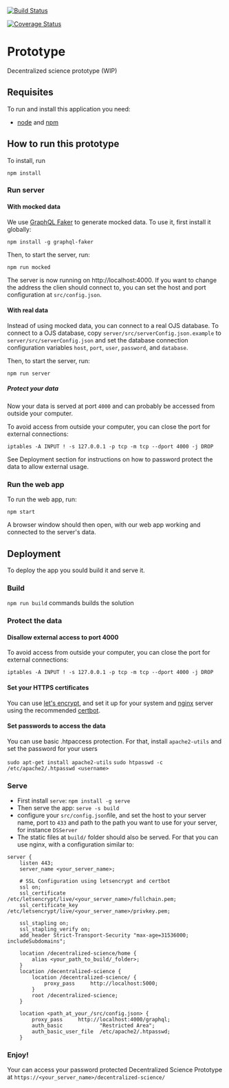[![Build Status](https://travis-ci.org/DecentralizedScience/Prototype.png?branch=master)](https://travis-ci.org/DecentralizedScience/Prototype/)

[![Coverage Status](https://coveralls.io/repos/github/DecentralizedScience/Prototype/badge.svg?branch=master&service=github)](https://coveralls.io/github/DecentralizedScience/Prototype?branch=master&service=github)

# Prototype
Decentralized science prototype (WIP)

## Requisites

To run and install this application you need:

* [node](https://nodejs.org) and [npm](https://www.npmjs.com/)

## How to run this prototype

To install, run

```
npm install
```

### Run server

#### With mocked data

We use [GraphQL Faker](https://github.com/APIs-guru/graphql-faker) to generate mocked data. To use it, first install it globally:

```
npm install -g graphql-faker
```

Then, to start the server, run:

```
npm run mocked
```

The server is now running on http://localhost:4000. If you want to change the address the clien should connect to, you can set the host and port configuration at `src/config.json`.


#### With real data

Instead of using mocked data, you can connect to a real OJS database. To connect to a OJS database, copy `server/src/serverConfig.json.example` to `server/src/serverConfig.json` and set the database connection configuration variables `host`, `port`, `user`, `password`, and `database`.

Then, to start the server, run:

```
npm run server
```

##### Protect your data
Now your data is served at port `4000` and can probably be accessed from outside your computer.

To avoid access from outside your computer, you can close the port for external connections:

```
iptables -A INPUT ! -s 127.0.0.1 -p tcp -m tcp --dport 4000 -j DROP
```

See Deployment section for instructions on how to password protect the data to allow external usage.

### Run the web app

To run the web app, run:

```
npm start
```

A browser window should then open, with our web app working and connected to the server's data.

## Deployment

To deploy the app you sould build it and serve it.

### Build
`npm run build` commands builds the solution

### Protect the data
#### Disallow external access to port 4000
To avoid access from outside your computer, you can close the port for external connections:

```
iptables -A INPUT ! -s 127.0.0.1 -p tcp -m tcp --dport 4000 -j DROP
```

#### Set your HTTPS certificates
You can use [let's encrypt](https://letsencrypt.org/), and set it up for your system and [nginx](nginx.org) server using the recommended [certbot](https://certbot.eff.org/).

#### Set passwords to access the data
You can use basic .htpaccess protection. For that, install `apache2-utils` and set the password for your users

`sudo apt-get install apache2-utils`
`sudo htpasswd -c /etc/apache2/.htpasswd <username>`

### Serve
- First install `serve`: `npm install -g serve`
- Then serve the app: `serve -s build`
- configure your `src/config.json`file, and set the host to your server name, port to `433` and path to the path you want to use for your server, for instance `DSServer`
- The static files at `build/` folder should also be served. For that you can use nginx, with a configuration similar to:

```
server {
    listen 443;
    server_name <your_server_name>;

    # SSL Configuration using letsencrypt and certbot
    ssl on;
    ssl_certificate /etc/letsencrypt/live/<your_server_name>/fullchain.pem;
    ssl_certificate_key /etc/letsencrypt/live/<your_server_name>/privkey.pem;

    ssl_stapling on;
    ssl_stapling_verify on;
    add_header Strict-Transport-Security "max-age=31536000; includeSubdomains";

    location /decentralized-science/home {
        alias <your_path_to_build/_folder>;
    }
    location /decentralized-science {
        location /decentralized-science/ {
            proxy_pass     http://localhost:5000;
        }
        root /decentralized-science;
    }

    location <path_at_your_/src/config.json> {
        proxy_pass     http://localhost:4000/graphql;
        auth_basic            "Restricted Area";
        auth_basic_user_file  /etc/apache2/.htpasswd;
    }
```

### Enjoy!

Your can access your password protected Decentralized Science Prototype at `https://<your_server_name>/decentralized-science/`
